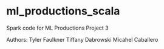 # ml_productions_scala
Spark code for ML Productions Project 3

Authors:
Tyler Faulkner
Tiffany Dabrowski
Micahel Caballero
